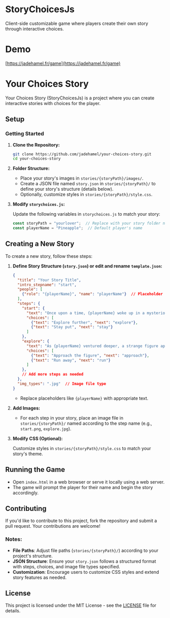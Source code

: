 # StoryChoicesJs
Client-side customizable game where players create their own story through interactive choices.

# Demo
[https://jadehamel.fr/game](https://jadehamel.fr/game)

# Your Choices Story

 Your Choices Story (StoryChoicesJs) is a project where you can create interactive stories with choices for the player.

## Setup

### Getting Started

1. **Clone the Repository:**

   ```bash
   git clone https://github.com/jadehamel/your-choices-story.git
   cd your-choices-story
   ```

2. **Folder Structure:**

   - Place your story's images in `stories/{storyPath}/images/`.
   - Create a JSON file named `story.json` in `stories/{storyPath}/` to define your story's structure (details below).
   - Optionally, customize styles in `stories/{storyPath}/style.css`.

3. **Modify `storychoices.js`:**

   Update the following variables in `storychoices.js` to match your story:

   ```javascript
   const storyPath = "yourlover";  // Replace with your story folder name
   const playerName = "Pineapple";  // Default player's name
   ```

## Creating a New Story

To create a new story, follow these steps:

1. **Define Story Structure (`story.json`) or edit and rename `template.json`:**

   ```json
   {
     "title": "Your Story Title",
     "intro_stepname": "start",
     "people": [
       {"role": "{playerName}", "name": "playerName"}  // Placeholder for player's name
     ],
     "steps": {
       "start": {
         "text": "Once upon a time, {playerName} woke up in a mysterious place...",
         "choices": [
           {"text": "Explore further", "next": "explore"},
           {"text": "Stay put", "next": "stay"}
         ]
       },
       "explore": {
         "text": "As {playerName} ventured deeper, a strange figure appeared...",
         "choices": [
           {"text": "Approach the figure", "next": "approach"},
           {"text": "Run away", "next": "run"}
         ]
       },
       // Add more steps as needed
     },
     "img_types": ".jpg"  // Image file type
   }
   ```

   - Replace placeholders like `{playerName}` with appropriate text.

2. **Add Images:**

   - For each step in your story, place an image file in `stories/{storyPath}/` named according to the step name (e.g., `start.png`, `explore.jpg`).

3. **Modify CSS (Optional):**

   Customize styles in `stories/{storyPath}/style.css` to match your story's theme.

## Running the Game

- Open `index.html` in a web browser or serve it locally using a web server.
- The game will prompt the player for their name and begin the story accordingly.

## Contributing

If you'd like to contribute to this project, fork the repository and submit a pull request. Your contributions are welcome!

### Notes:
- **File Paths**: Adjust file paths (`stories/{storyPath}/`) according to your project's structure.
- **JSON Structure**: Ensure your `story.json` follows a structured format with steps, choices, and image file types specified.
- **Customization**: Encourage users to customize CSS styles and extend story features as needed.

## License
This project is licensed under the MIT License - see the [LICENSE](LICENSE) file for details.
